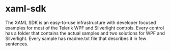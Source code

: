 xaml-sdk
========

The XAML SDK is an easy-to-use infrastructure with developer focused examples for most of the Telerik WPF and Silverlight controls.
Every control has a folder that contains the actual samples and two solutions for WPF and Silverlight. 
Every sample has readme.txt file that describes it in few sentences.